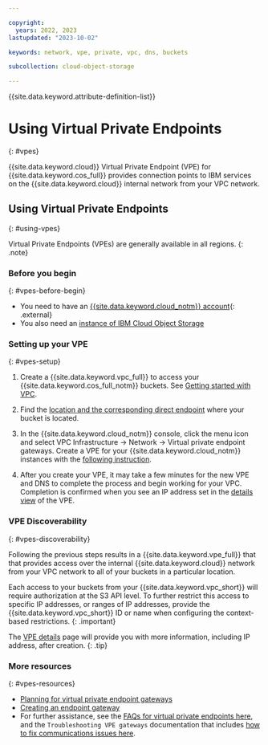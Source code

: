 ```yaml
---

copyright:
  years: 2022, 2023
lastupdated: "2023-10-02"

keywords: network, vpe, private, vpc, dns, buckets

subcollection: cloud-object-storage

---
```


{{site.data.keyword.attribute-definition-list}}

# Using Virtual Private Endpoints
{: #vpes}


{{site.data.keyword.cloud}} Virtual Private Endpoint (VPE) for {{site.data.keyword.cos_full}} provides connection points to IBM services on the {{site.data.keyword.cloud}} internal network from your VPC network.


## Using Virtual Private Endpoints
{: #using-vpes}


Virtual Private Endpoints (VPEs) are generally available in all regions.
{: .note}

### Before you begin
{: #vpes-before-begin}

- You need to have an [{{site.data.keyword.cloud_notm}} account](https://cloud.ibm.com/registration){: .external}
- You also need an [instance of IBM Cloud Object Storage](http://cloud.ibm.com/catalog/services/cloud-object-storage)

### Setting up your VPE
{: #vpes-setup}

1. Create a {{site.data.keyword.vpc_full}} to access your {{site.data.keyword.cos_full_notm}} buckets. See [Getting started with VPC](/docs/vpc?topic=vpc-getting-started).

1. Find the [location and the corresponding direct endpoint](/docs/cloud-object-storage?topic=cloud-object-storage-endpoints) where your bucket is located.

1. In the {{site.data.keyword.cloud_notm}} console, click the menu icon and select VPC Infrastructure -> Network -> Virtual private endpoint gateways. Create a VPE for your {{site.data.keyword.cloud_notm}} instances with the [following instruction](/docs/vpc?topic=vpc-about-vpe).

1. After you create your VPE, it may take a few minutes for the new VPE and DNS to complete the process and begin working for your VPC. Completion is confirmed when you see an IP address set in the [details view](/docs/vpc?topic=vpc-vpe-viewing-details-of-an-endpoint-gateway) of the VPE.

### VPE Discoverability
{: #vpes-discoverability}

Following the previous steps results in a {{site.data.keyword.vpe_full}} that that provides access over the internal {{site.data.keyword.cloud}} network from your VPC network to all of your buckets in a particular location.

Each access to your buckets from your {{site.data.keyword.vpc_short}} will require authorization at the S3 API level. To further restrict this access to specific IP addresses, or ranges of IP addresses, provide the {{site.data.keyword.vpc_short}} ID or name when configuring the context-based restrictions.
{: .important}

The [VPE details](https://cloud.ibm.com/docs/vpc?topic=vpc-vpe-viewing-details-of-an-endpoint-gateway&interface=ui) page will provide you with more information, including IP address, after creation.
{: .tip}

### More resources
{: #vpes-resources}

- [Planning for virtual private endpoint gateways](/docs/vpc?topic=vpc-planning-considerations)
- [Creating an endpoint gateway](/docs/vpc?topic=vpc-ordering-endpoint-gateway)
- For further assistance, see the [FAQs for virtual private endpoints here](/docs/vpc?topic=vpc-faqs-vpe), and the `Troubleshooting VPE gateways` documentation that includes [how to fix communications issues here](/docs/vpc?topic=vpc-troubleshoot-cannot-communicate).

